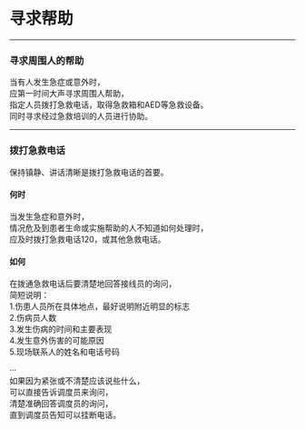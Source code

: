 # 寻求帮助

---

### 寻求周围人的帮助

当有人发生急症或意外时，  
应第一时间大声寻求周围人帮助，  
指定人员拨打急救电话，取得急救箱和AED等急救设备。  
同时寻求经过急救培训的人员进行协助。

---

### 拨打急救电话

保持镇静、讲话清晰是拨打急救电话的首要。

#### 何时

当发生急症和意外时，  
情况危及到患者生命或实施帮助的人不知道如何处理时，  
应及时拨打急救电话120，或其他急救电话。

#### 如何

在拨通急救电话后要清楚地回答接线员的询问，  
简短说明：  
1.伤患人员所在具体地点，最好说明附近明显的标志  
2.伤病员人数  
3.发生伤病的时间和主要表现  
4.发生意外伤害的可能原因  
5.现场联系人的姓名和电话号码

···  
如果因为紧张或不清楚应该说些什么，  
可以直接告诉调度员来询问，  
清楚准确回答调度员的询问，  
直到调度员告知可以挂断电话。

